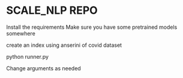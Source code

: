 # SCALE_NLP REPO

Install the requirements
Make sure you have some pretrained models somewhere

create an index using anserini of covid dataset

python runner.py

Change arguments as needed
